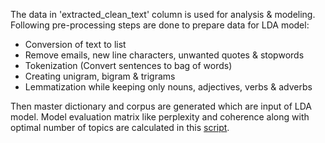 The data in 'extracted_clean_text' column is used for analysis & modeling.
Following pre-processing steps are done to prepare data for LDA model:
- Conversion of text to list
- Remove emails, new line characters, unwanted quotes & stopwords
- Tokenization (Convert sentences to bag of words)
- Creating unigram, bigram & trigrams
- Lemmatization while keeping only nouns, adjectives, verbs & adverbs

Then master dictionary and corpus are generated which are input of LDA model. Model evaluation matrix like perplexity and coherence along with optimal number of topics are calculated in this [script](https://github.com/psjprajna/Data-Tagging-via-Content-and-Standards/blob/main/Data%20Modeling/Modeling.py). 


